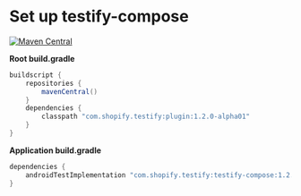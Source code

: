 # Set up testify-compose

<a href="https://search.maven.org/artifact/com.shopify.testify/testify-compose"><img alt="Maven Central" src="https://img.shields.io/maven-central/v/com.shopify.testify/testify-compose?color=%236e40ed&label=com.shopify.testify%3Atestify-compose"/></a>

**Root build.gradle**
```groovy
buildscript {
    repositories {
        mavenCentral()
    }
    dependencies {
        classpath "com.shopify.testify:plugin:1.2.0-alpha01"
    }
}
```

**Application build.gradle**
```groovy
dependencies {
    androidTestImplementation "com.shopify.testify:testify-compose:1.2.0-alpha01"
}
```
